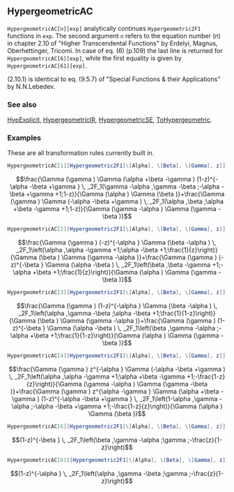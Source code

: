 ## HypergeometricAC

`HypergeometricAC[n][exp]` analytically continues `Hypergeometric2F1` functions in `exp`. The second argument `n` refers to the equation number ($n$) in chapter 2.10 of "Higher Transcendental Functions" by Erdelyi, Magnus, Oberhettinger, Tricomi. In case of eq. (6) (p.109) the last line is returned for `HypergeometricAC[6][exp]`, while the first equality is given by `HypergeometricAC[61][exp]`.

(2.10.1) is identical to eq. (9.5.7) of "Special Functions & their Applications" by N.N.Lebedev.

### See also

[HypExplicit](HypExplicit), [HypergeometricIR](HypergeometricIR), [HypergeometricSE](HypergeometricSE), [ToHypergeometric](ToHypergeometric).

### Examples

These are all transformation rules currently built in.

```mathematica
HypergeometricAC[1][Hypergeometric2F1[\[Alpha], \[Beta], \[Gamma], z]]
```

$$\frac{\Gamma (\gamma ) \Gamma (\alpha +\beta -\gamma ) (1-z)^{-\alpha -\beta +\gamma } \, _2F_1(\gamma -\alpha ,\gamma -\beta ;-\alpha -\beta +\gamma +1;1-z)}{\Gamma (\alpha ) \Gamma (\beta )}+\frac{\Gamma (\gamma ) \Gamma (-\alpha -\beta +\gamma ) \, _2F_1(\alpha ,\beta ;\alpha +\beta -\gamma +1;1-z)}{\Gamma (\gamma -\alpha ) \Gamma (\gamma -\beta )}$$

```mathematica
HypergeometricAC[2][Hypergeometric2F1[\[Alpha], \[Beta], \[Gamma], z]]
```

$$\frac{\Gamma (\gamma ) (-z)^{-\alpha } \Gamma (\beta -\alpha ) \, _2F_1\left(\alpha ,\alpha -\gamma +1;\alpha -\beta +1;\frac{1}{z}\right)}{\Gamma (\beta ) \Gamma (\gamma -\alpha )}+\frac{\Gamma (\gamma ) (-z)^{-\beta } \Gamma (\alpha -\beta ) \, _2F_1\left(\beta ,\beta -\gamma +1;-\alpha +\beta +1;\frac{1}{z}\right)}{\Gamma (\alpha ) \Gamma (\gamma -\beta )}$$

```mathematica
HypergeometricAC[3][Hypergeometric2F1[\[Alpha], \[Beta], \[Gamma], z]]
```

$$\frac{\Gamma (\gamma ) (1-z)^{-\alpha } \Gamma (\beta -\alpha ) \, _2F_1\left(\alpha ,\gamma -\beta ;\alpha -\beta +1;\frac{1}{1-z}\right)}{\Gamma (\beta ) \Gamma (\gamma -\alpha )}+\frac{\Gamma (\gamma ) (1-z)^{-\beta } \Gamma (\alpha -\beta ) \, _2F_1\left(\beta ,\gamma -\alpha ;-\alpha +\beta +1;\frac{1}{1-z}\right)}{\Gamma (\alpha ) \Gamma (\gamma -\beta )}$$

```mathematica
HypergeometricAC[4][Hypergeometric2F1[\[Alpha], \[Beta], \[Gamma], z]]
```

$$\frac{\Gamma (\gamma ) z^{-\alpha } \Gamma (-\alpha -\beta +\gamma ) \, _2F_1\left(\alpha ,\alpha -\gamma +1;\alpha +\beta -\gamma +1;-\frac{1-z}{z}\right)}{\Gamma (\gamma -\alpha ) \Gamma (\gamma -\beta )}+\frac{\Gamma (\gamma ) z^{\alpha -\gamma } \Gamma (\alpha +\beta -\gamma ) (1-z)^{-\alpha -\beta +\gamma } \, _2F_1\left(1-\alpha ,\gamma -\alpha ;-\alpha -\beta +\gamma +1;-\frac{1-z}{z}\right)}{\Gamma (\alpha ) \Gamma (\beta )}$$

```mathematica
HypergeometricAC[6][Hypergeometric2F1[\[Alpha], \[Beta], \[Gamma], z]]
```

$$(1-z)^{-\beta } \, _2F_1\left(\beta ,\gamma -\alpha ;\gamma ;-\frac{z}{1-z}\right)$$

```mathematica
HypergeometricAC[61][Hypergeometric2F1[\[Alpha], \[Beta], \[Gamma], z]]
```

$$(1-z)^{-\alpha } \, _2F_1\left(\alpha ,\gamma -\beta ;\gamma ;-\frac{z}{1-z}\right)$$